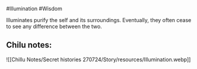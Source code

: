 #Illumination #Wisdom 

Illuminates purify the self and its surroundings. Eventually, they often cease to see any difference between the two.

Chilu notes:
- 

![[Chillu Notes/Secret histories 270724/Story/resources/Illumination.webp]]